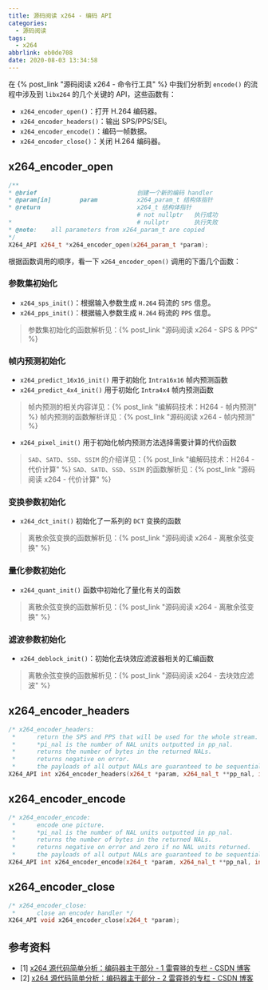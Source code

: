 ```yaml
---
title: 源码阅读 x264 - 编码 API
categories:
  - 源码阅读
tags:
  - x264
abbrlink: eb0de708
date: 2020-08-03 13:34:58
---
```

在 {% post_link "源码阅读 x264 - 命令行工具" %} 中我们分析到 `encode()` 的流程中涉及到 `libx264` 的几个关键的 API，这些函数有：

- `x264_encoder_open()`：打开 H.264 编码器。
- `x264_encoder_headers()`：输出 SPS/PPS/SEI。
- `x264_encoder_encode()`：编码一帧数据。
- `x264_encoder_close()`：关闭 H.264 编码器。

<!-- more -->

## x264_encoder_open

``` c++
/**
* @brief                            创建一个新的编码 handler
* @param[in]        param           x264_param_t 结构体指针
* @return                           x264_t 结构体指针
                                    # not nullptr   执行成功
*                                   # nullptr       执行失败
* @note:    all parameters from x264_param_t are copied
*/
X264_API x264_t *x264_encoder_open(x264_param_t *param);
```

根据函数调用的顺序，看一下 `x264_encoder_open()` 调用的下面几个函数：

### 参数集初始化

- `x264_sps_init()`：根据输入参数生成 `H.264` 码流的 `SPS` 信息。
- `x264_pps_init()`：根据输入参数生成 `H.264` 码流的 `PPS` 信息。

> 参数集初始化的函数解析见：{% post_link "源码阅读 x264 - SPS & PPS" %}

### 帧内预测初始化

- `x264_predict_16x16_init()` 用于初始化 `Intra16x16` 帧内预测函数
- `x264_predict_4x4_init()` 用于初始化 `Intra4x4` 帧内预测函数

> 帧内预测的相关内容详见：{% post_link "编解码技术：H264 - 帧内预测" %}
> 帧内预测的函数解析详见：{% post_link "源码阅读 x264 - 帧内预测" %}

- `x264_pixel_init()` 用于初始化帧内预测方法选择需要计算的代价函数

> `SAD`、`SATD`、`SSD`、`SSIM` 的介绍详见：{% post_link "编解码技术：H264 - 代价计算" %}
> `SAD`、`SATD`、`SSD`、`SSIM` 的函数解析见：{% post_link "源码阅读 x264 - 代价计算" %}

### 变换参数初始化

- `x264_dct_init()` 初始化了一系列的 `DCT` 变换的函数

> 离散余弦变换的函数解析见：{% post_link "源码阅读 x264 - 离散余弦变换" %}

### 量化参数初始化

- `x264_quant_init()` 函数中初始化了量化有关的函数

> 离散余弦变换的函数解析见：{% post_link "源码阅读 x264 - 离散余弦变换" %}

### 滤波参数初始化

- `x264_deblock_init()`：初始化去块效应滤波器相关的汇编函数

> 离散余弦变换的函数解析见：{% post_link "源码阅读 x264 - 去块效应滤波" %}

## x264_encoder_headers

``` c++
/* x264_encoder_headers:
 *      return the SPS and PPS that will be used for the whole stream.
 *      *pi_nal is the number of NAL units outputted in pp_nal.
 *      returns the number of bytes in the returned NALs.
 *      returns negative on error.
 *      the payloads of all output NALs are guaranteed to be sequential in memory. */
X264_API int x264_encoder_headers(x264_t *param, x264_nal_t **pp_nal, int *pi_nal);
```

## x264_encoder_encode

``` c++
/* x264_encoder_encode:
 *      encode one picture.
 *      *pi_nal is the number of NAL units outputted in pp_nal.
 *      returns the number of bytes in the returned NALs.
 *      returns negative on error and zero if no NAL units returned.
 *      the payloads of all output NALs are guaranteed to be sequential in memory. */
X264_API int x264_encoder_encode(x264_t *param, x264_nal_t **pp_nal, int *pi_nal, x264_picture_t *pic_in, x264_picture_t *pic_out);
```

## x264_encoder_close

``` c++
/* x264_encoder_close:
 *      close an encoder handler */
X264_API void x264_encoder_close(x264_t *param);
```

## 参考资料

* [1] [x264 源代码简单分析：编码器主干部分 - 1 雷霄骅的专栏 - CSDN 博客](https://blog.csdn.net/leixiaohua1020/article/details/45644367)
* [2] [x264 源代码简单分析：编码器主干部分 - 2 雷霄骅的专栏 - CSDN 博客](https://blog.csdn.net/leixiaohua1020/article/details/45719905)
